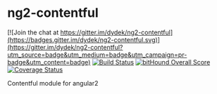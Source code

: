 # ng2-contentful

[![Join the chat at https://gitter.im/dydek/ng2-contentful](https://badges.gitter.im/dydek/ng2-contentful.svg)](https://gitter.im/dydek/ng2-contentful?utm_source=badge&utm_medium=badge&utm_campaign=pr-badge&utm_content=badge)
[![Build Status](https://travis-ci.org/dydek/ng2-contentful.svg?branch=master)](https://travis-ci.org/dydek/ng2-contentful)
[![bitHound Overall Score](https://www.bithound.io/github/dydek/ng2-contentful/badges/score.svg)](https://www.bithound.io/github/dydek/ng2-contentful)
[![Coverage Status](https://coveralls.io/repos/github/dydek/ng2-contentful/badge.svg?branch=develop)](https://coveralls.io/github/dydek/ng2-contentful?branch=develop)


Contentful module for angular2
